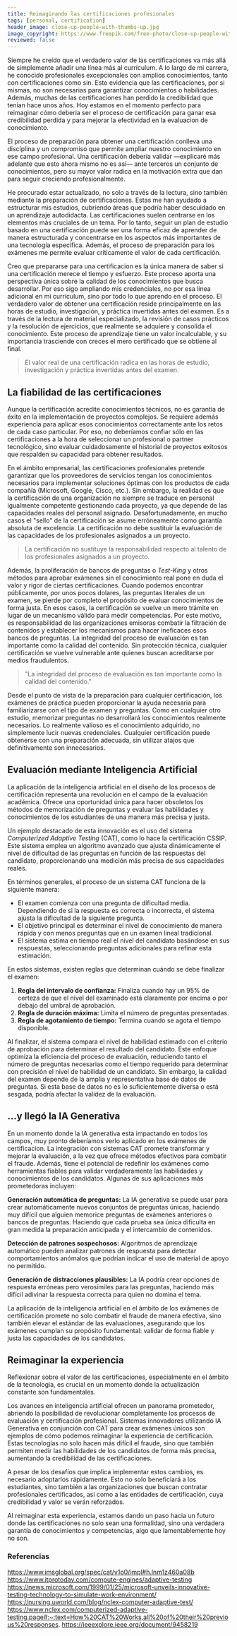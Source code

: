 ```yaml
---
title: Reimaginando las certificaciones profesionales
tags: [personal, certification]
header_image: close-up-people-with-thumbs-up.jpg
image_copyright: https://www.freepik.com/free-photo/close-up-people-with-thumbs-up_15501126.htm
reviewed: false
---
```

Siempre he creído que el verdadero valor de las certificaciones va más allá de simplemente añadir una línea más al currículum.<!-- excerpt-end --> A lo largo de mi carrera, he conocido profesionales excepcionales con amplios conocimientos, tanto con certificaciones como sin. Esto evidencia que las certificaciones, por si mismas, no son necesarias para garantizar conocimientos o habilidades. Además, muchas de las certificaciones han perdido la credibilidad que tenian hace unos años. Hoy estamos en el momento perfecto para reimaginar cómo deberia ser el proceso de certificación para ganar esa credibilidad perdida y para mejorar la efectividad en la evaluacion de conocimiento.

El proceso de preparación para obtener una certificación conlleva una disciplina y un compromiso que permite ampliar nuestro conocimiento en ese campo profesional. Una certificación debería validar ―explicaré más adelante que esto ahora mismo no es así― ante terceros un conjunto de conocimientos, pero su mayor valor radica en la motivación extra que dan para seguir creciendo profesionalmente.

He procurado estar actualizado, no solo a través de la lectura, sino también mediante la preparación de certificaciones. Estas me han ayudado a estructurar mis estudios, cubriendo áreas que podría haber descuidado en un aprendizaje autodidacta. Las certificaciones suelen centrarse en los elementos más cruciales de un tema. Por lo tanto, seguir un plan de estudio basado en una certificación puede ser una forma eficaz de aprender de manera estructurada y concentrarse en los aspectos más importantes de una tecnología específica. Además, el proceso de preparación para los exámenes me permite evaluar críticamente el valor de cada certificación. 

Creo que prepararse para una certificacion es la única manera de saber si una certificación merece el tiempo y esfuerzo. Este proceso aporta una perspectiva única sobre la calidad de los conocimientos que busca desarrollar. Por eso sigo ampliando mis credenciales, no por esa línea adicional en mi currículum, sino por todo lo que aprendo en el proceso. El verdadero valor de obtener una certificación reside principalmente en las horas de estudio, investigación, y práctica invertidas antes del examen. Es a través de la lectura de material especializado, la revisión de casos prácticos y la resolución de ejercicios, que realmente se adquiere y consolida el conocimiento. Este proceso de aprendizaje tiene un valor incalculable, y su importancia trasciende con creces el mero certificado que se obtiene al final.

> El valor real de una certificación radica en las horas de estudio, investigación y práctica invertidas antes del examen.

## La fiabilidad de las certificaciones

Aunque la certificación acredite conocimientos técnicos, no es garantía de éxito en la implementación de proyectos complejos. Se requiere además experiencia para aplicar esos conocimientos correctamente ante los retos de cada caso particular. Por eso, no deberíamos confiar sólo en las certificaciones a la hora de seleccionar un profesional o partner tecnológico, sino evaluar cuidadosamente el historial de proyectos exitosos que respalden su capacidad para obtener resultados.

En el ámbito empresarial, las certificaciones profesionales pretende garantizar que los proveedores de servicios tengan los conocimientos necesarios para implementar soluciones óptimas con los productos de cada compañía (Microsoft, Google, Cisco, etc.). Sin embargo, la realidad es que la certificación de una organización no siempre se traduce en personal igualmente competente gestionando cada proyecto, ya que depende de las capacidades reales del personal asignado. Desafortunadamente, en mucho casos el "sello" de la certificación se asume erróneamente como garantía absoluta de excelencia. La certificación no debe sustituir la evaluación de las capacidades de los profesionales asignados a un proyecto.

> La certificación no sustituye la responsabilidad respecto al talento de los profesionales asignados a un proyecto.

Además, la proliferación de bancos de preguntas o *Test-King* y otros métodos para aprobar exámenes sin el conocimiento real pone en duda el valor y rigor de ciertas certificaciones. Cuando podemos encontrar públicamente, por unos pocos dolares, las preguntas literales de un examen, se pierde por completo el propósito de evaluar conocimientos de forma justa. En esos casos, la certificación se vuelve un mero trámite en lugar de un mecanismo válido para medir competencias. Por este motivo, es responsabilidad de las organizaciones emisoras combatir la filtración de contenidos y establecer los mecanismos para hacer ineficaces esos bancos de preguntas. La integridad del proceso de evaluación es tan importante como la calidad del contenido. Sin protección técnica, cualquier certificación se vuelve vulnerable ante quienes buscan acreditarse por medios fraudulentos.

> "La integridad del proceso de evaluación es tan importante como la calidad del contenido."

Desde el punto de vista de la preparación para cualquier certificación, los exámenes de práctica pueden proporcionar la ayuda necesaria para familiarizarse con el tipo de examen y preguntas. Como en cualquier otro estudio, memorizar preguntas no desarrollará los conocimientos realmente necesarios. Lo realmente valioso es el conocimiento adquirido, no simplemente lucir nuevas credenciales. Cualquier certificación puede obtenerse con una preparación adecuada, sin utilizar atajos que definitivamente son innecesarios.

## Evaluación mediante Inteligencia Artificial

La aplicación de la inteligencia artificial en el diseño de los procesos de certificación representa una revolución en el campo de la evaluación académica. Ofrece una oportunidad única para hacer obsoletos los métodos de memorización de preguntas y evaluar las habilidades y conocimientos de los estudiantes de una manera más precisa y justa. 

Un ejemplo destacado de esta innovación es el uso del sistema *Computerized Adaptive Testing* (CAT), como lo hace la certificación CSSIP. Este sistema emplea un algoritmo avanzado que ajusta dinámicamente el nivel de dificultad de las preguntas en función de las respuestas del candidato, proporcionando una medición más precisa de sus capacidades reales.

En términos generales, el proceso de un sistema CAT funciona de la siguiente manera:

- El examen comienza con una pregunta de dificultad media. Dependiendo de si la respuesta es correcta o incorrecta, el sistema ajusta la dificultad de la siguiente pregunta.
- El objetivo principal es determinar el nivel de conocimiento de manera rápida y con menos preguntas que en un examen lineal tradicional.
- El sistema estima en tiempo real el nivel del candidato basándose en sus respuestas, seleccionando preguntas adicionales para refinar esta estimación.

En estos sistemas, existen reglas que determinan cuándo se debe finalizar el examen:

1. **Regla del intervalo de confianza:** Finaliza cuando hay un 95% de certeza de que el nivel del examinado está claramente por encima o por debajo del umbral de aprobación.
2. **Regla de duración máxima:** Limita el número de preguntas presentadas.
3. **Regla de agotamiento de tiempo:** Termina cuando se agota el tiempo disponible.

Al finalizar, el sistema compara el nivel de habilidad estimado con el criterio de aprobación para determinar el resultado del candidato. Este enfoque optimiza la eficiencia del proceso de evaluación, reduciendo tanto el número de preguntas necesarias como el tiempo requerido para determinar con precisión el nivel de habilidad de un candidato. Sin embargo, la calidad del examen depende de la amplia y representativa base de datos de preguntas. Si esta base de datos no es lo suficientemente diversa o está sesgada, podría afectar la validez de la evaluación.

## ...y llegó la IA Generativa

En un momento donde la IA generativa esta impactando en todos los campos, muy pronto deberíamos verlo aplicado en los exámenes de certificacion. La integración con sistemas CAT promete transformar y mejorar la evaluación, a la vez que ofrece métodos efectivos para combatir el fraude. Además, tiene el potencial de redefinir los exámenes como herramientas fiables para validar verdaderamente las habilidades y conocimientos de los candidatos. Algunas de sus aplicaciones más prometedoras incluyen:

**Generación automática de preguntas:** La IA generativa se puede usar para crear automáticamente nuevos conjuntos de preguntas únicas, haciendo muy difícil que alguien memorice preguntas de exámenes anteriores o bancos de preguntas. Haciendo que cada prueba sea única dificulta en gran medida la preparación anticipada y el intercambio de contenidos.

**Detección de patrones sospechosos:** Algoritmos de aprendizaje automático pueden analizar patrones de respuesta para detectar comportamientos anómalos que podrían indicar el uso de material de apoyo no permitido.

**Generación de distracciones plausibles:** La IA podría crear opciones de respuesta erróneas pero verosímiles para las preguntas, haciendo más difícil adivinar la respuesta correcta para quien no domina el tema.

La aplicación de la inteligencia artificial en el ámbito de los exámenes de certificación promete no solo combatir el fraude de manera efectiva, sino también elevar el estándar de las evaluaciones, asegurando que los exámenes cumplan su propósito fundamental: validar de forma fiable y justa las capacidades de los candidatos.

## Reimaginar la experiencia

Reflexionar sobre el valor de las certificaciones, especialmente en el ámbito de la tecnología, es crucial en un momento donde la actualización constante son fundamentales. 

Los avances en inteligencia artificial ofrecen un panorama prometedor, abriendo la posibilidad de revolucionar completamente los procesos de evaluación y certificación profesional. Sistemas innovadores utilizando IA Generativa en conjunción con CAT para crear exámenes únicos son ejemplos de cómo podemos reimaginar la experiencia de certificación. Estas tecnologías no solo hacen más difícil el fraude, sino que también permiten medir las habilidades de los candidatos de forma más precisa, aumentando la credibilidad de las certificaciones.

A pesar de los desafíos que implica implementar estos cambios, es necesario adoptarlos rápidamente. Esto no solo beneficiará a los estudiantes, sino también a las organizaciones que buscan contratar profesionales certificados, así como a las entidades de certificación, cuya credibilidad y valor se verán reforzados. 

Al reimaginar esta experiencia, estamos dando un paso hacia un futuro donde las certificaciones no solo sean una formalidad, sino una verdadera garantía de conocimientos y competencias, algo que lamentablemente hoy no son.

### Referencias

https://www.imsglobal.org/spec/cat/v1p0/impl#h.lnm1z460a08b
https://www.itprotoday.com/compute-engines/adaptive-testing
https://news.microsoft.com/1999/01/25/microsoft-unveils-innovative-testing-technology-to-simulate-work-environment/
https://nursing.uworld.com/blog/nclex-computer-adaptive-test/
https://www.nclex.com/computerized-adaptive-testing.page#:~:text=How%20CAT%20Works,all%20of%20their%20previous%20responses.
https://ieeexplore.ieee.org/document/9458219